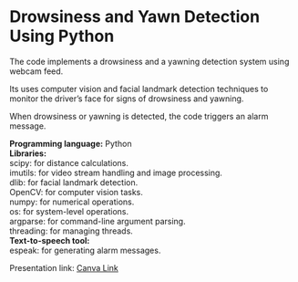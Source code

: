 # Drowsiness and Yawn Detection Using Python

The code implements a drowsiness and a yawning detection system using webcam feed.

Its uses computer vision and facial landmark detection techniques to monitor the driver’s face for signs of drowsiness and yawning.

When drowsiness or yawning is detected, the code triggers an alarm message.



<b>Programming language:</b> Python<br>
<b>Libraries:</b><br>
   scipy: for distance calculations.<br>
   imutils: for video stream handling and image processing.<br>
   dlib: for facial landmark detection.<br>
   OpenCV: for computer vision tasks.<br>
   numpy: for numerical operations.<br>
   os: for system-level operations.<br>
   argparse: for command-line argument parsing.<br>
   threading: for managing threads.<br>
<b>Text-to-speech tool:</b> <br>
   espeak: for generating alarm messages.<br>

Presentation link: [Canva Link](https://www.canva.com/design/DAFwrOxS9hA/lqkn5iiRdcjBt-hb6ReKOA/edit?tm_content=DAFwrOxS9hA&utm_campaign=designshare&utm_medium=link2&utm_source=sharebutton)
